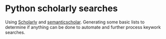 # Python scholarly searches
Using [Scholarly](https://scholarly.readthedocs.io/) and [semanticscholar](https://pypi.org/project/semanticscholar/).
Generating some basic lists to determine if anything can be done to automate and further process keywork searches.
